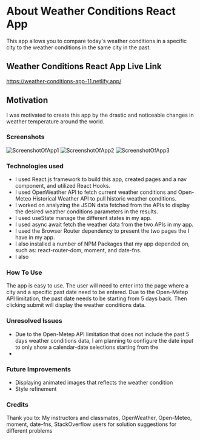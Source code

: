 # About Weather Conditions React App

This app allows you to compare today's weather conditions in a specific city to the weather conditions in the same city in the past.

## Weather Conditions React App Live Link

https://weather-conditions-app-11.netlify.app/

## Motivation

I was motivated to create this app by the drastic and noticeable changes in weather temperature around the world.

### Screenshots

![ScreenshotOfApp1](https://user-images.githubusercontent.com/121985979/233684009-c6184b6b-8fb6-4979-ab34-d594881a6619.png)
![ScreenshotOfApp2](https://user-images.githubusercontent.com/121985979/233684042-b0a5ba14-30d2-49c3-9775-296c682659ff.png)
![ScreenshotOfApp3](https://user-images.githubusercontent.com/121985979/233684064-91e92e05-6455-4fda-bf61-50bd39c68f2b.png)

### Technologies used

- I used React.js framework to build this app, created pages and a nav component, and utilized React Hooks.
- I used OpenWeather API to fetch current weather conditions and Open-Meteo Historical Weather API to pull historic weather conditions.
- I worked on analyzing the JSON data fetched from the APIs to display the desired weather conditions parameters in the results.
- I used useState manage the different states in my app.
- I used async await fetch the weather data from the two APIs in my app.
- I used the Browser Router dependency to present the two pages the I have in my app.
- I also installed a number of NPM Packages that my app depended on, such as: react-router-dom, moment, and date-fns.
- I also

### How To Use

The app is easy to use. The user will need to enter into the page where a city and a specific past date need to be entered. Due to the Open-Metep API limitation, the past date needs to be starting from 5 days back.  Then clicking submit will display the weather conditions data.


### Unresolved Issues

- Due to the Open-Metep API limitation that does not include the past 5 days weather conditions data, I am planning to configure the date input to only show a calendar-date selections starting from the 
- 

### Future Improvements

- Displaying animated images that reflects the weather condition
- Style refinement




### Credits

Thank you to:
My instructors and classmates, OpenWeather, Open-Meteo, moment, date-fns, StackOverflow users for solution suggestions for different problems
